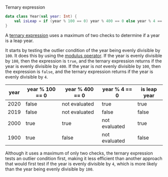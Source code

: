 Ternary expression

```kotlin
data class Year(val year: Int) {
    val isLeap = if (year % 100 == 0) year % 400 == 0 else year % 4 == 0
}
```

A [ternary expression][ternary-expression] uses a maximum of two checks to determine if a year is a leap year.

It starts by testing the outlier condition of the year being evenly divisible by `100`.
It does this by using the [modulus operator][modulus-operator].
If the year is evenly divisible by `100`, then the expression is `true`, and the ternary expression returns if the year is evenly divisible by `400`.
If the year is _not_ evenly divisible by `100`, then the expression is `false`, and the ternary expression returns if the year is evenly divisible by `4`.

| year | year % 100 == 0 | year % 400 == 0 | year % 4 == 0  | is leap year |
| ---- | --------------- | --------------- | -------------- | ------------ |
| 2020 |           false |   not evaluated |           true |        true  |
| 2019 |           false |   not evaluated |          false |       false  |
| 2000 |           true  |            true |  not evaluated |        true  |
| 1900 |           true  |           false |  not evaluated |        false |

Although it uses a maximum of only two checks, the ternary expression tests an outlier condition first,
making it less efficient than another approach that would first test if the year is evenly divisible by `4`,
which is more likely than the year being evenly divisible by `100`.

[modulus-operator]: https://www.programiz.com/kotlin-programming/operators
[ternary-expression]: https://kotlinlang.org/docs/control-flow.html#if-expression
